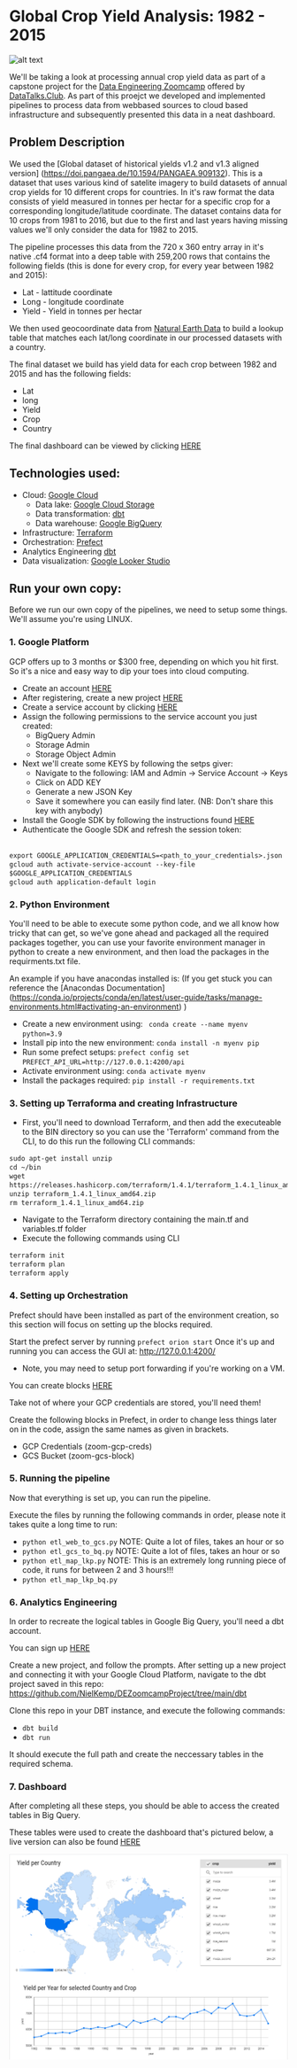 # Global Crop Yield Analysis: 1982 - 2015
![alt text](https://www.europeanscientist.com/wp-content/uploads/thumbs/quantifying-photosynthesis-38qhspxd3wtfwicjr2el1c.jpg)

We'll be taking a look at processing annual crop yield data as part of a capstone project for the [Data Engineering Zoomcamp](https://github.com/DataTalksClub/data-engineering-zoomcamp) offered by [DataTalks.Club](https://datatalks.club/). As part of this proejct we developed and implemented pipelines to process data from webbased sources to cloud based infrastructure and subsequently presented this data in a neat dashboard.

## Problem Description

We used the [Global dataset of historical yields v1.2 and v1.3 aligned version] (https://doi.pangaea.de/10.1594/PANGAEA.909132). This is a dataset that uses various kind of satelite imagery to build datasets of annual crop yields for 10 different crops for countries. In it's raw format the data consists of yield measured in tonnes per hectar for a specific crop for a corresponding longitude/latitude coordinate. The dataset contains data for 10 crops from 1981 to 2016, but due to the first and last years having missing values we'll only consider the data for 1982 to 2015.

The pipeline processes this data from the 720 x 360 entry array in it's native .cf4 format into a deep table with 259,200 rows that contains the following fields (this is done for every crop, for every year between 1982 and 2015): 
* Lat - lattitude coordinate
* Long - longitude coordinate
* Yield - Yield in tonnes per hectar

We then used geocoordinate data from [Natural Earth Data](https://www.naturalearthdata.com/downloads/) to build a lookup table that matches each lat/long coordinate in our processed datasets with a country.

The final dataset we build has yield data for each crop between 1982 and 2015 and has the following fields:
* Lat
* long
* Yield
* Crop
* Country

The final dashboard can be viewed by clicking [HERE](https://lookerstudio.google.com/reporting/b1e71da9-cf1b-4bbd-adb4-71a560e2c2f7)

## Technologies used: 
* Cloud: [Google Cloud](https://cloud.google.com/)
    * Data lake: [Google Cloud Storage](https://cloud.google.com/storage)
    * Data transformation: [dbt](https://www.getdbt.com/)
    * Data warehouse: [Google BigQuery](https://cloud.google.com/bigquery)
* Infrastructure: [Terraform](https://www.terraform.io/)
* Orchestration: [Prefect](https://www.prefect.io/)
* Analytics Engineering [dbt](https://getdbt.com)
* Data visualization: [Google Looker Studio](https://lookerstudio.google.com/u/0/navigation/reporting)

## Run your own copy: 

Before we run our own copy of the pipelines, we need to setup some things. We'll assume you're using LINUX. 

### 1. Google Platform
GCP offers up to 3 months or $300 free, depending on which you hit first. So it's a nice and easy way to dip your toes into cloud computing.
* Create an account [HERE](https://cloud.google.com/free) 
* After registering, create a new project [HERE](https://console.cloud.google.com/cloud-resource-manager)
* Create a service account by clicking [HERE](https://console.cloud.google.com/iam-admin/serviceaccounts)
* Assign the following permissions to the service account you just created:
    * BigQuery Admin
    * Storage Admin
    * Storage Object Admin
* Next we'll create some KEYS by following the setps giver: 
    * Navigate to the following: IAM and Admin -> Service Account -> Keys
    * Click on ADD KEY
    * Generate a new JSON Key
    * Save it somewhere you can easily find later. (NB: Don't share this key with anybody)
* Install the Google SDK by following the instructions found [HERE](https://cloud.google.com/sdk/docs/install-sdk)
* Authenticate the Google SDK and refresh the session token:
~~~ 

export GOOGLE_APPLICATION_CREDENTIALS=<path_to_your_credentials>.json
gcloud auth activate-service-account --key-file $GOOGLE_APPLICATION_CREDENTIALS
gcloud auth application-default login

~~~


### 2. Python Environment

You'll need to be able to execute some python code, and we all know how tricky that can get, so we've gone ahead and packaged all the required packages together, you can use your favorite environment manager in python to create a new environment, and then load the packages in the requirments.txt file. 

An example if you have anacondas installed is: (If you get stuck you can reference the [Anacondas Documentation] (https://conda.io/projects/conda/en/latest/user-guide/tasks/manage-environments.html#activating-an-environment) )
* Create a new environment using: ``` conda create --name myenv python=3.9```
* Install pip into the new environment: ``` conda install -n myenv pip ```
* Run some prefect setups: ``` prefect config set PREFECT_API_URL=http://127.0.0.1:4200/api ```
* Activate environment using: ``` conda activate myenv ```
* Install the packages required: ``` pip install -r requirements.txt ```

### 3. Setting up Terraforma and creating Infrastructure

* First, you'll need to download Terraform, and then add the executeable to the BIN directory so you can use the 'Terraform' command from the CLI, to do this run the following CLI commands:
~~~
sudo apt-get install unzip
cd ~/bin
wget https://releases.hashicorp.com/terraform/1.4.1/terraform_1.4.1_linux_amd64.zip
unzip terraform_1.4.1_linux_amd64.zip
rm terraform_1.4.1_linux_amd64.zip
~~~
* Navigate to the Terraform directory containing the main.tf and variables.tf folder
* Execute the following commands using CLI
~~~
terraform init
terraform plan
terraform apply
~~~

### 4. Setting up Orchestration

Prefect should have been installed as part of the environment creation, so this section will focus on setting up the blocks required. 

Start the prefect server by running ``` prefect orion start ```
Once it's up and running you can access the GUI at: http://127.0.0.1:4200/ 
* Note, you may need to setup port forwarding if you're working on a VM. 

You can create blocks [HERE](http://127.0.0.1:4200/blocks)

Take not of where your GCP credentials are stored, you'll need them!

Create the following blocks in Prefect, in order to change less things later on in the code, assign the same names as given in brackets. 
* GCP Credentials (zoom-gcp-creds)
* GCS Bucket (zoom-gcs-block)

### 5. Running the pipeline

Now that everything is set up, you can run the pipeline. 

Execute the files by running the following commands in order, please note it takes quite a long time to run:
* ``` python etl_web_to_gcs.py ```  NOTE: Quite a lot of files, takes an hour or so
* ``` python etl_gcs_to_bq.py ```   NOTE: Quite a lot of files, takes an hour or so
* ``` python etl_map_lkp.py ```     NOTE: This is an extremely long running piece of code, it runs for between 2 and 3 hours!!!
* ``` python etl_map_lkp_bq.py ```  

### 6. Analytics Engineering

In order to recreate the logical tables in Google Big Query, you'll need a dbt account. 

You can sign up [HERE](https:/www.getdbt.com) 

Create a new project, and follow the prompts. After setting up a new project and connecting it with your Google Cloud Platform, navigate to the dbt project saved in this repo: https://github.com/NielKemp/DEZoomcampProject/tree/main/dbt

Clone this repo in your DBT instance, and execute the following commands: 

* ``` dbt build ```
* ``` dbt run ```

It should execute the full path and create the neccessary tables in the required schema. 


### 7. Dashboard

After completing all these steps, you should be able to access the created tables in Big Query. 

These tables were used to create the dashboard that's pictured below, a live version can also be found [HERE](https://lookerstudio.google.com/reporting/b1e71da9-cf1b-4bbd-adb4-71a560e2c2f7)

<img src="/FinDashboard.png">